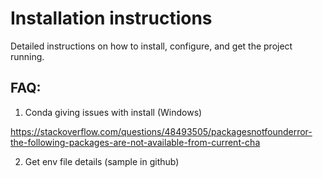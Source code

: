 # Installation instructions

Detailed instructions on how to install, configure, and get the project running.


## FAQ:

1. Conda giving issues with install (Windows)

 https://stackoverflow.com/questions/48493505/packagesnotfounderror-the-following-packages-are-not-available-from-current-cha

2. Get env file details (sample in github)